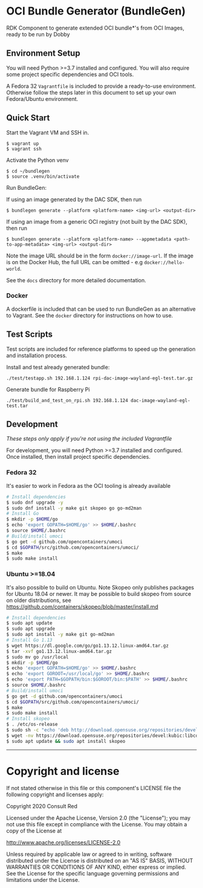 # OCI Bundle Generator (BundleGen)
RDK Component to generate extended OCI bundle*'s from OCI Images, ready to be run by Dobby

## Environment Setup
You will need Python >=3.7 installed and configured. You will also require some project specific dependencies and OCI tools.

A Fedora 32 `Vagrantfile` is included to provide a ready-to-use environment. Otherwise follow the steps later in this document to set up your own Fedora/Ubuntu environment.

## Quick Start
Start the Vagrant VM and SSH in.
```console
$ vagrant up
$ vagrant ssh
```

Activate the Python venv
```console
$ cd ~/bundlegen
$ source .venv/bin/activate
```

Run BundleGen:

If using an image generated by the DAC SDK, then run
```console
$ bundlegen generate --platform <platform-name> <img-url> <output-dir>
```

If using an image from a generic OCI registry (not built by the DAC SDK), then run
```console
$ bundlegen generate --platform <platform-name> --appmetadata <path-to-app-metadata> <img-url> <output-dir>
```

Note the image URL should be in the form `docker://image-url`. If the image is on the Docker Hub, the full URL can be omitted - e.g `docker://hello-world`.

See the `docs` directory for more detailed documentation.

### Docker
A dockerfile is included that can be used to run BundleGen as an alternative to Vagrant. See the `docker` directory for instructions on how to use.

## Test Scripts
Test scripts are included for reference platforms to speed up the generation and installation process.

Install and test already generated bundle:
```
./test/testapp.sh 192.168.1.124 rpi-dac-image-wayland-egl-test.tar.gz
```

Generate bundle for Raspberry Pi
```
./test/build_and_test_on_rpi.sh 192.168.1.124 dac-image-wayland-egl-test.tar
```


## Development
*These steps only apply if you're not using the included Vagrantfile*

For development, you will need Python >=3.7 installed and configured. Once installed, then install project specific dependencies.

### Fedora 32
It's easier to work in Fedora as the OCI tooling is already available
```bash
# Install dependencies
$ sudo dnf upgrade -y
$ sudo dnf install -y make git skopeo go go-md2man
# Install Go
$ mkdir -p $HOME/go
$ echo 'export GOPATH=$HOME/go' >> $HOME/.bashrc
$ source $HOME/.bashrc
# Build/install umoci
$ go get -d github.com/opencontainers/umoci
$ cd $GOPATH/src/github.com/opencontainers/umoci/
$ make
$ sudo make install
```

### Ubuntu >=18.04
It's also possible to build on Ubuntu.
Note Skopeo only publishes packages for Ubuntu 18.04 or newer. It may be possible to build skopeo from source on older distributions, see https://github.com/containers/skopeo/blob/master/install.md

```bash
# Install dependencies
$ sudo apt update
$ sudo apt upgrade
$ sudo apt install -y make git go-md2man
# Install Go 1.13
$ wget https://dl.google.com/go/go1.13.12.linux-amd64.tar.gz
$ tar -xvf go1.13.12.linux-amd64.tar.gz
$ sudo mv go /usr/local
$ mkdir -p $HOME/go
$ echo 'export GOPATH=$HOME/go' >> $HOME/.bashrc
$ echo 'export GOROOT=/usr/local/go' >> $HOME/.bashrc
$ echo 'export PATH=$GOPATH/bin:$GOROOT/bin:$PATH' >> $HOME/.bashrc
$ source $HOME/.bashrc
# Build/install umoci
$ go get -d github.com/opencontainers/umoci
$ cd $GOPATH/src/github.com/opencontainers/umoci/
$ make
$ sudo make install
# Install skopeo
$ . /etc/os-release
$ sudo sh -c "echo 'deb http://download.opensuse.org/repositories/devel:/kubic:/libcontainers:/stable/x${NAME}_${VERSION_ID}/ /' > /etc/apt/sources.list.d/devel:kubic:libcontainers:stable.list"
$ wget -nv https://download.opensuse.org/repositories/devel:kubic:libcontainers:stable/x${NAME}_${VERSION_ID}/Release.key -O- | sudo apt-key add -
$ sudo apt update && sudo apt install skopeo
```

---
# Copyright and license
If not stated otherwise in this file or this component's LICENSE file the following copyright and licenses apply:

Copyright 2020 Consult Red

Licensed under the Apache License, Version 2.0 (the "License"); you may not use this file except in compliance with the License. You may obtain a copy of the License at

http://www.apache.org/licenses/LICENSE-2.0

Unless required by applicable law or agreed to in writing, software distributed under the License is distributed on an "AS IS" BASIS, WITHOUT WARRANTIES OR CONDITIONS OF ANY KIND, either express or implied. See the License for the specific language governing permissions and limitations under the License.